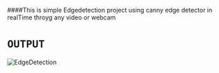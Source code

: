 ####This is simple Edgedetection project using canny edge detector in realTime throyg any video or webcam 


# `OUTPUT`
![EdgeDetection](https://user-images.githubusercontent.com/98689629/190926368-917e1f4c-b098-492c-80d5-95971f257c50.PNG)
